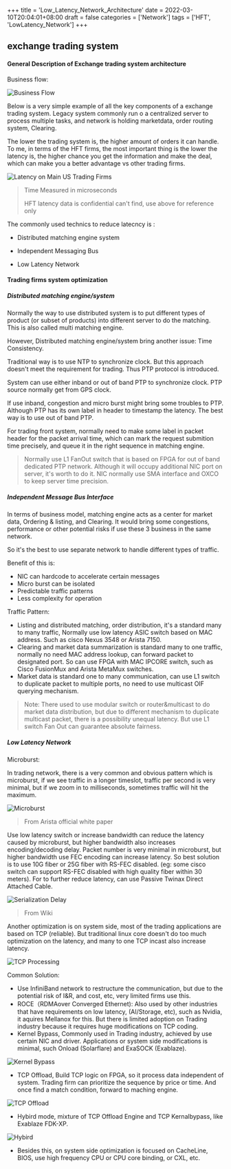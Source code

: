 +++
title = 'Low_Latency_Network_Architecture'
date = 2022-03-10T20:04:01+08:00
draft = false
categories = ['Network']
tags = ['HFT', 'LowLatency_Network']
+++


## exchange trading system

#### General Description of Exchange trading system architecture

Business flow:

![Business Flow](https://songkou.github.io/posts/low_latency_network_architecture/Low_Latency_System.jpg)


Below is a very simple example of all the key components of a exchange trading system. Legacy system commonly run o a centralized server to process multiple tasks, and network is holding marketdata, order routing system, Clearing. 

The lower the trading system is, the higher amount of orders it can handle. 
To me, in terms of the HFT firms, the most important thing is the lower the latency is, the higher chance you get the information and make the deal, which can make you a better advantage vs other trading firms. 

![Latency on Main US Trading Firms](https://songkou.github.io/posts/low_latency_network_architecture/Latency.jpg)

> Time Measured in microseconds 
>
> HFT latency data is confidential can't find, use above for reference only


The commonly used technics to reduce latecncy is :

- Distributed matching engine system

- Independent Messaging Bus

- Low Latency Network


#### Trading firms system optimization

##### Distributed matching engine/system

Normally the way to use distributed system is to put different types of product (or subset of products) into different server to do the matching. 
This is also called  multi matching engine. 

However, Distributed matching engine/system bring another issue: Time Consistency.

Traditional way is to use NTP to synchronize clock. But this approach doesn't meet the requirement for trading. Thus PTP protocol is introduced. 

System can use either inband or out of band PTP to synchronize clock. PTP source normally get from GPS clock. 

If use inband, congestion and micro burst might bring some troubles to PTP. Although PTP has its own label in header to timestamp the latency. The best way is to use out of band PTP. 

For trading front system, normally need to make some label in packet header for the packet arrival time, which can mark the request submition time precisely, and queue it in the right sequence in matching engine.

> Normally use L1 FanOut switch that is based on FPGA for out of band dedicated PTP network. Although it will occupy additional NIC port on server, it's worth to do it. NIC normally use SMA interface and OXCO to keep server time precision.
 
##### Independent Message Bus Interface

In terms of business model, matching engine acts as a center for market data, Ordering & listing, and Clearing. It would bring some congestions, performance or other potential risks if use these 3 business in the same network. 

So it's the best to use separate network to handle different types of traffic. 

Benefit of this is:

- NIC can hardcode to accelerate certain messages
- Micro burst can be isolated
- Predictable traffic patterns
- Less complexity for operation


Traffic Pattern:

- Listing and distributed matching, order distribution, it's a standard many to many traffic, Normally use low latency ASIC switch based on MAC address. Such as cisco Nexus 3548 or Arista 7150.
- Clearing and market data summarization is standard many to one traffic, normally no need MAC address lookup, can forward packet to designated port. So can use FPGA with MAC IPCORE switch, such as Cisco FusionMux and Arista MetaMux switches.
- Market data is standard one to many communication, can use L1 switch to duplicate packet to multiple ports, no need to use multicast OIF querying mechanism. 


 > Note: There used to use modular switch or router&multicast to do market data distribution, but due to different mechanism to duplicate multicast packet, there is a possibility unequal latency. But use L1 switch Fan Out can guarantee absolute fairness. 

 
##### Low Latency Network

Microburst:

In trading network, there is a very common and obvious pattern which is microburst, if we see traffic in a longer timeslot, traffic per second is very minimal, but if we zoom in to milliseconds, sometimes traffic will hit the maximum. 

![Microburst](https://songkou.github.io/posts/low_latency_network_architecture/microburst.jpg)

> From Arista official white paper

Use low latency switch or increase bandwidth can reduce the latency caused by microburst, but higher bandwidth also increases encoding/decoding delay. Packet number is very minimal in microburst, but higher bandwidth use FEC encoding can increase latency. So best solution is to use 10G fiber or 25G fiber with RS-FEC disabled. (eg: some cisco switch can support RS-FEC disabled with high quality fiber within 30 meters). For to further reduce latency, can use Passive Twinax Direct Attached Cable.  

![Serialization Delay](https://songkou.github.io/posts/low_latency_network_architecture/serializationdelay.jpg)

> From Wiki

Another optimization is on system side, most of the trading applications are based on TCP (reliable). But traditional linux core doesn't do too much optimization on the latency, and many to one TCP incast also increase latency. 

![TCP Processing](https://songkou.github.io/posts/low_latency_network_architecture/linux_core.jpg)

Common Solution:

- Use InfiniBand network to restructure the communication, but due to the potential risk of I&R, and cost, etc, very limited firms use this. 
- ROCE（RDMAover Converged Ethernet): Also used by other industries that have requirements on low latency, (AI/Storage, etc), such as Nvidia, it aquires Mellanox for this. But there is limited adoption on Trading industry because it requires huge modifications on TCP coding. 
- Kernel Bypass, Commonly used in Trading industry, achieved by use certain NIC and driver. Applications or system side modifications is minimal, such Onload (Solarflare) and ExaSOCK (Exablaze). 

![Kernel Bypass](https://songkou.github.io/posts/low_latency_network_architecture/kernalbypass.jpg)

- TCP Offload, Build TCP logic on FPGA, so it process data independent of system. Trading firm can prioritize the sequence by price or time. And once find a match condition, forward to maching engine. 

![TCP Offload](https://songkou.github.io/posts/low_latency_network_architecture/tcpoffload.jpg)

- Hybird mode, mixture of TCP Offload Engine and TCP Kernalbypass, like Exablaze FDK-XP. 

![Hybird](https://songkou.github.io/posts/low_latency_network_architecture/fdkxp.jpg)

- Besides this, on system side optimization is focused on CacheLine, BIOS, use high frequency CPU or CPU core binding, or CXL, etc. 
